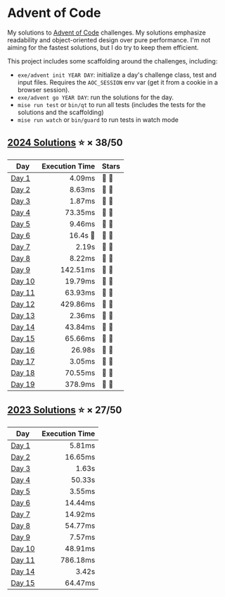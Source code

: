 # Advent of Code

My solutions to [Advent of Code](https://adventofcode.com/) challenges. My solutions emphasize readability and object-oriented design over pure performance. I'm not aiming for the fastest solutions, but I do try to keep them efficient.

This project includes some scaffolding around the challenges, including:
- `exe/advent init YEAR DAY`: initialize a day's challenge class, test and input files. Requires the `AOC_SESSION` env var (get it from a cookie in a browser session).
- `exe/advent go YEAR DAY`: run the solutions for the day.
- `mise run test` or `bin/qt` to run all tests (includes the tests for the solutions and the scaffolding)
- `mise run watch` or `bin/guard` to run tests in watch mode

## [2024 Solutions](lib/advent/year2024) :star: × 38/50

| Day                                    | Execution Time       | Stars           |
|----------------------------------------|---------------------:|-----------------|
| [Day 1](lib/advent/year2024/day01.rb)  |   4.09ms             | :star2: :star2: |
| [Day 2](lib/advent/year2024/day02.rb)  |   8.63ms             | :star2: :star2: |
| [Day 3](lib/advent/year2024/day03.rb)  |   1.87ms             | :star2: :star2: |
| [Day 4](lib/advent/year2024/day04.rb)  |  73.35ms             | :star2: :star2: |
| [Day 5](lib/advent/year2024/day05.rb)  |   9.46ms             | :star2: :star2: |
| [Day 6](lib/advent/year2024/day06.rb)  |    16.4s :grimacing: | :star2: :star2: |
| [Day 7](lib/advent/year2024/day07.rb)  |    2.19s             | :star2: :star2: |
| [Day 8](lib/advent/year2024/day08.rb)  |   8.22ms             | :star2: :star2: |
| [Day 9](lib/advent/year2024/day09.rb)  | 142.51ms             | :star2: :star2: |
| [Day 10](lib/advent/year2024/day10.rb) |  19.79ms             | :star2: :star2: |
| [Day 11](lib/advent/year2024/day11.rb) |  63.93ms             | :star2: :star2: |
| [Day 12](lib/advent/year2024/day12.rb) | 429.86ms             | :star2: :star2: |
| [Day 13](lib/advent/year2024/day13.rb) |   2.36ms             | :star2: :star2: |
| [Day 14](lib/advent/year2024/day14.rb) |  43.84ms             | :star2: :star2: |
| [Day 15](lib/advent/year2024/day15.rb) |  65.66ms             | :star2: :star2: |
| [Day 16](lib/advent/year2024/day16.rb) |  26.98s              | :star2: :star2: |
| [Day 17](lib/advent/year2024/day17.rb) |   3.05ms             | :star2: :star2: |
| [Day 18](lib/advent/year2024/day18.rb) |  70.55ms             | :star2: :star2: |
| [Day 19](lib/advent/year2024/day19.rb) |  378.9ms             | :star2: :star2: |

## [2023 Solutions](lib/advent/year2023) :star: × 27/50

| Day                                    | Execution Time       |
|----------------------------------------|---------------------:|
| [Day 1](lib/advent/year2023/day01.rb)  |   5.81ms             |
| [Day 2](lib/advent/year2023/day02.rb)  |  16.65ms             |
| [Day 3](lib/advent/year2023/day03.rb)  |   1.63s              |
| [Day 4](lib/advent/year2023/day04.rb)  |  50.33s              |
| [Day 5](lib/advent/year2023/day05.rb)  |   3.55ms             |
| [Day 6](lib/advent/year2023/day06.rb)  |  14.44ms             |
| [Day 7](lib/advent/year2023/day07.rb)  |  14.92ms             |
| [Day 8](lib/advent/year2023/day08.rb)  |  54.77ms             |
| [Day 9](lib/advent/year2023/day09.rb)  |   7.57ms             |
| [Day 10](lib/advent/year2023/day10.rb) |  48.91ms             |
| [Day 11](lib/advent/year2023/day11.rb) | 786.18ms             |
| [Day 14](lib/advent/year2023/day14.rb) |   3.42s              |
| [Day 15](lib/advent/year2023/day15.rb) |  64.47ms             |

